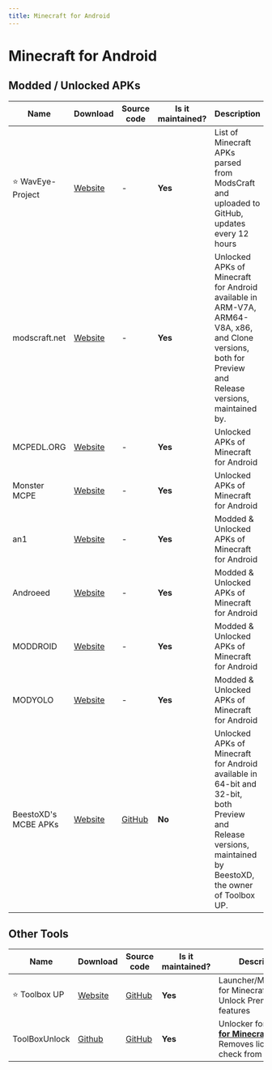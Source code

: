 ```yaml
---
title: Minecraft for Android
---
```


# Minecraft for Android

## Modded / Unlocked APKs

| Name | Download | Source code | Is it maintained? | Description
| ------ | ------ | ------ | ------ | ------
| ⭐ WavEye-Project | [Website](https://waveye-project.github.io/modscraft_mcpe_apk/) | \- | **Yes** | List of Minecraft APKs parsed from ModsCraft and uploaded to GitHub, updates every 12 hours
| modscraft.net | [Website](https://modscraft.net/en/mcpe/) | \- | **Yes** | Unlocked APKs of Minecraft for Android available in ARM-V7A, ARM64-V8A, x86, and Clone versions, both for Preview and Release versions, maintained by.
| MCPEDL.ORG | [Website](https://mcpedl.org/downloading/) | \- | **Yes** | Unlocked APKs of Minecraft for Android
| Monster MCPE | [Website](https://monster-mcpe.com/download-minecraft-pe/) | \- | **Yes** | Unlocked APKs of Minecraft for Android
| an1 | [Website](https://an1.com/7190-minecraft-mod.html) | \- | **Yes** | Modded & Unlocked APKs of Minecraft for Android
| Androeed | [Website](https://androeed.ru/files/minecraft-pocket-edition1.html) | \- | **Yes** | Modded & Unlocked APKs of Minecraft for Android
| MODDROID | [Website](https://moddroid.com/games/arcade/minecraft/) | \- | **Yes** | Modded & Unlocked APKs of Minecraft for Android
| MODYOLO | [Website](https://modyolo.com/minecraft.html) | \- | **Yes** | Modded & Unlocked APKs of Minecraft for Android
| BeestoXD's MCBE APKs | [Website](https://minecraft-bedrock.pages.dev/) | [GitHub](https://github.com/BeestoXd/Download-Minecraft-Free/releases) | **No** | Unlocked APKs of Minecraft for Android available in 64-bit and 32-bit, both Preview and Release versions, maintained by BeestoXD, the owner of Toolbox UP.

## Other Tools

Name | Download | Source code | Is it maintained? | Description
------ | ------ | ------ | ------| ------
 ⭐ Toolbox UP | [Website](https://toolboxup.pages.dev/) | [GitHub](https://github.com/BeestoXd/Toolbox-UP/releases) | **Yes** | Launcher/Modification for Minecraft: PE & Unlock Premium features
ToolBoxUnlock | [Github](https://github.com/Xposed-Modules-Repo/com.luckyzyx.toolboxunlock/releases) | [GitHub](https://github.com/Xposed-Modules-Repo/com.luckyzyx.toolboxunlock) | **Yes** | Unlocker for [**Toolbox for Minecraft: PE**](https://play.google.com/store/apps/details?id=io.mrarm.mctoolbox&hl=en_US) & Removes license check from Minecraft
